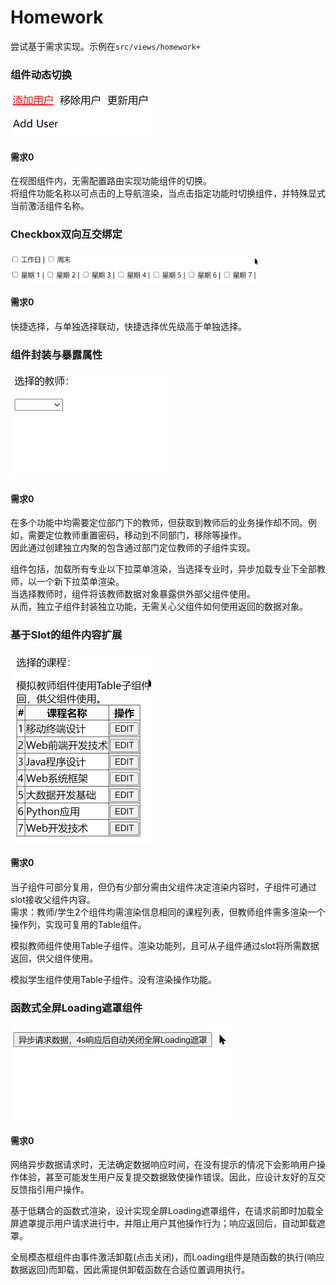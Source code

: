 # Homework
尝试基于需求实现。示例在`src/views/homework+`

### 组件动态切换
<img src="./assets/homework01.gif" width=224 height=71 />

#### 需求0
在视图组件内，无需配置路由实现功能组件的切换。  
将组件功能名称以可点击的上导航渲染，当点击指定功能时切换组件，并特殊显式当前激活组件名称。

### Checkbox双向互交绑定
<img src="./assets/homework04.gif" width=395 height=48 />

#### 需求0
快捷选择，与单独选择联动，快捷选择优先级高于单独选择。 

### 组件封装与暴露属性
<img src="./assets/homework02.gif" width=253 height=170 />  

#### 需求0
在多个功能中均需要定位部门下的教师，但获取到教师后的业务操作却不同。例如，需要定位教师重置密码，移动到不同部门，移除等操作。  
因此通过创建独立内聚的包含通过部门定位教师的子组件实现。  

组件包括，加载所有专业以下拉菜单渲染，当选择专业时，异步加载专业下全部教师，以一个新下拉菜单渲染。   
当选择教师时，组件将该教师数据对象暴露供外部父组件使用。  
从而，独立子组件封装独立功能，无需关心父组件如何使用返回的数据对象。  

### 基于Slot的组件内容扩展
<img src="./assets/homework03.gif" width=225 height=304 />  

#### 需求0
当子组件可部分复用，但仍有少部分需由父组件决定渲染内容时，子组件可通过slot接收父组件内容。  
需求：教师/学生2个组件均需渲染信息相同的课程列表，但教师组件需多渲染一个操作列，实现可复用的Table组件。   

模拟教师组件使用Table子组件。渲染功能列，且可从子组件通过slot将所需数据返回，供父组件使用。  

模拟学生组件使用Table子组件。没有渲染操作功能。  

###  函数式全屏Loading遮罩组件
<img src="./assets/homework05.gif" width=355 height=152 />  

#### 需求0
网络异步数据请求时，无法确定数据响应时间，在没有提示的情况下会影响用户操作体验，甚至可能发生用户反复提交数据致使操作错误。因此，应设计友好的互交反馈指引用户操作。

基于低耦合的函数式渲染，设计实现全屏Loading遮罩组件，在请求前即时加载全屏遮罩提示用户请求进行中，并阻止用户其他操作行为；响应返回后，自动卸载遮罩。

全局模态框组件由事件激活卸载(点击关闭)，而Loading组件是随函数的执行(响应数据返回)而卸载，因此需提供卸载函数在合适位置调用执行。